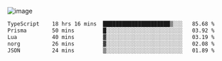 ![image](https://github-profile-trophy.vercel.app/?username=CMOISDEAD&theme=darkhub&row=1&no-frame=true&margin-w=15&margin-h=15)
<!--START_SECTION:waka-->

```txt
TypeScript    18 hrs 16 mins  █████████████████████▒░░░   85.68 %
Prisma        50 mins         █░░░░░░░░░░░░░░░░░░░░░░░░   03.92 %
Lua           40 mins         ▓░░░░░░░░░░░░░░░░░░░░░░░░   03.19 %
norg          26 mins         ▓░░░░░░░░░░░░░░░░░░░░░░░░   02.08 %
JSON          24 mins         ▒░░░░░░░░░░░░░░░░░░░░░░░░   01.89 %
```

<!--END_SECTION:waka--> 
